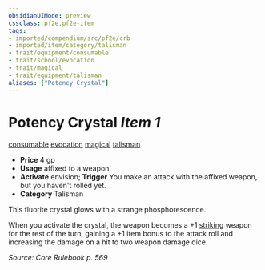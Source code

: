 ```yaml
---
obsidianUIMode: preview
cssclass: pf2e,pf2e-item
tags:
- imported/compendium/src/pf2e/crb
- imported/item/category/talisman
- trait/equipment/consumable
- trait/school/evocation
- trait/magical
- trait/equipment/talisman
aliases: ["Potency Crystal"]
---
```

# Potency Crystal *Item 1*  
[consumable](consumable.md)  [evocation](evocation.md)  [magical](magical.md)  [talisman](talisman.md)  

- **Price** 4 gp
- **Usage** affixed to a weapon
- **Activate** envision; **Trigger** You make an attack with the affixed weapon, but you haven't rolled yet.
- **Category** Talisman

This fluorite crystal glows with a strange phosphorescence.

When you activate the crystal, the weapon becomes a +1 [striking](striking.md) weapon for the rest of the turn, gaining a +1 item bonus to the attack roll and increasing the damage on a hit to two weapon damage dice.

*Source: Core Rulebook p. 569*